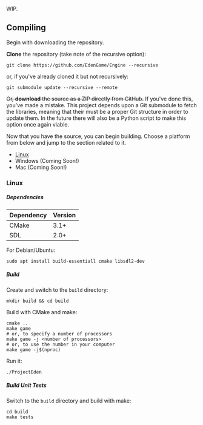 WIP.

## Compiling

Begin with downloading the repository.

**Clone** the repository (take note of the recursive option):
```
git clone https://github.com/EdenGame/Engine --recursive
```
or, if you've already cloned it but not recursively:
```
git submodule update --recursive --remote
```

~~Or, **download** the source as a ZIP directly from GitHub.~~ If you've done this, you've made a mistake. This project depends upon a Git submodule to fetch the libraries, meaning that their must be a proper Git structure in order to update them. In the future there will also be a Python script to make this option once again viable.

Now that you have the source, you can begin building. Choose a platform from below and jump to the section related to it.

* <a href="#linux">Linux</a>
* Windows (Coming Soon!)
* Mac (Coming Soon!)

### <span id="linux">Linux</span>

##### Dependencies
| Dependency | Version |
| ---------- | ------- |
| CMake      | 3.1+    |
| SDL        | 2.0+    |

For Debian/Ubuntu:
```
sudo apt install build-essentiall cmake libsdl2-dev
```

##### Build

Create and switch to the `build` directory:
```
mkdir build && cd build
```

Build with CMake and make:
```
cmake ..
make game
# or, to specify a number of processors
make game -j <number of processors>
# or, to use the number in your computer
make game -j$(nproc)
```

Run it:
```
./ProjectEden
```

##### Build Unit Tests

Switch to the `build` directory and build with make:
```
cd build
make tests
```
